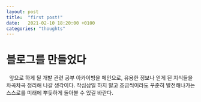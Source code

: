 ```yaml
---
layout: post
title:  "first post!"
date:   2021-02-10 18:20:00 +0100
categories: "thoughts"
---
```


# 블로그를 만들었다
&nbsp;
앞으로 하게 될 개발 관련 공부 아카이빙을 메인으로, 유용한 정보나 얻게 된 지식들을 차곡차곡 정리해 나갈 생각이다.
작심삼일 하지 말고 조금씩이라도 꾸준히 발전해나가는 스스로를 미래에 뿌듯하게 돌아볼 수 있길 바란다.



